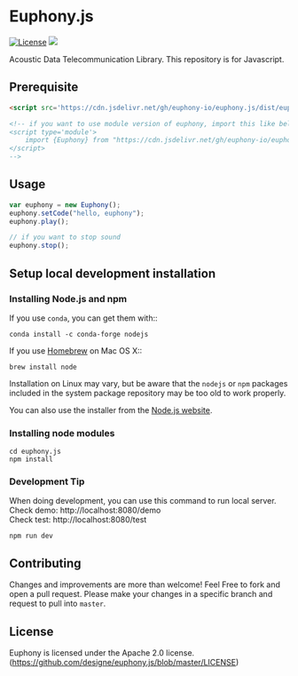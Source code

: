 # Euphony.js

[![License](https://img.shields.io/badge/License-Apache%202.0-blue.svg)](https://opensource.org/licenses/Apache-2.0) [![](https://data.jsdelivr.com/v1/package/gh/euphony-io/euphony.js/badge?style=rounded)](https://www.jsdelivr.com/package/gh/euphony-io/euphony.js) 

Acoustic Data Telecommunication Library. This repository is for Javascript.

## Prerequisite

``` html
<script src='https://cdn.jsdelivr.net/gh/euphony-io/euphony.js/dist/euphony.min.js'></script>

<!-- if you want to use module version of euphony, import this like below.
<script type='module'>
    import {Euphony} from "https://cdn.jsdelivr.net/gh/euphony-io/euphony.js/dist/euphony.m.min.js";
</script>
-->

```

## Usage
```javascript
var euphony = new Euphony();
euphony.setCode("hello, euphony");
euphony.play();

// if you want to stop sound
euphony.stop();
```

## Setup local development installation
### Installing Node.js and npm
If you use ``conda``, you can get them with::

    conda install -c conda-forge nodejs

If you use [Homebrew](https://brew.sh/) on Mac OS X::

    brew install node

Installation on Linux may vary, but be aware that the `nodejs` or `npm` packages
included in the system package repository may be too old to work properly.

You can also use the installer from the [Node.js website](https://nodejs.org).

### Installing node modules
```
cd euphony.js
npm install
```

### Development Tip
When doing development, you can use this command to run local server.  
Check demo: http://localhost:8080/demo  
Check test: http://localhost:8080/test
```
npm run dev
```

## Contributing
Changes and improvements are more than welcome! Feel Free to fork and open a pull request. Please make your changes in a specific branch and request to pull into `master`.

## License
Euphony is licensed under the Apache 2.0 license. (https://github.com/designe/euphony.js/blob/master/LICENSE)
